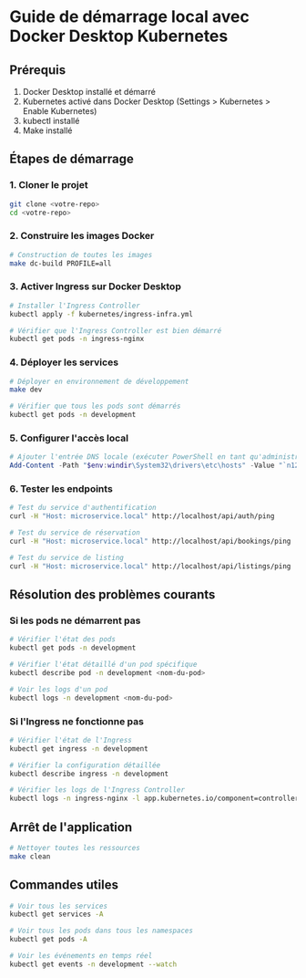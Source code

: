 # Guide de démarrage local avec Docker Desktop Kubernetes

## Prérequis
1. Docker Desktop installé et démarré
2. Kubernetes activé dans Docker Desktop (Settings > Kubernetes > Enable Kubernetes)
3. kubectl installé
4. Make installé

## Étapes de démarrage

### 1. Cloner le projet
```bash
git clone <votre-repo>
cd <votre-repo>
```

### 2. Construire les images Docker
```bash
# Construction de toutes les images
make dc-build PROFILE=all
```

### 3. Activer Ingress sur Docker Desktop
```bash
# Installer l'Ingress Controller
kubectl apply -f kubernetes/ingress-infra.yml

# Vérifier que l'Ingress Controller est bien démarré
kubectl get pods -n ingress-nginx
```

### 4. Déployer les services
```bash
# Déployer en environnement de développement
make dev

# Vérifier que tous les pods sont démarrés
kubectl get pods -n development
```

### 5. Configurer l'accès local
```powershell
# Ajouter l'entrée DNS locale (exécuter PowerShell en tant qu'administrateur)
Add-Content -Path "$env:windir\System32\drivers\etc\hosts" -Value "`n127.0.0.1 microservice.local" -Force
```

### 6. Tester les endpoints
```bash
# Test du service d'authentification
curl -H "Host: microservice.local" http://localhost/api/auth/ping

# Test du service de réservation
curl -H "Host: microservice.local" http://localhost/api/bookings/ping

# Test du service de listing
curl -H "Host: microservice.local" http://localhost/api/listings/ping
```

## Résolution des problèmes courants

### Si les pods ne démarrent pas
```bash
# Vérifier l'état des pods
kubectl get pods -n development

# Vérifier l'état détaillé d'un pod spécifique
kubectl describe pod -n development <nom-du-pod>

# Voir les logs d'un pod
kubectl logs -n development <nom-du-pod>
```

### Si l'Ingress ne fonctionne pas
```bash
# Vérifier l'état de l'Ingress
kubectl get ingress -n development

# Vérifier la configuration détaillée
kubectl describe ingress -n development

# Vérifier les logs de l'Ingress Controller
kubectl logs -n ingress-nginx -l app.kubernetes.io/component=controller
```

## Arrêt de l'application
```bash
# Nettoyer toutes les ressources
make clean
```

## Commandes utiles
```bash
# Voir tous les services
kubectl get services -A

# Voir tous les pods dans tous les namespaces
kubectl get pods -A

# Voir les événements en temps réel
kubectl get events -n development --watch
``` 